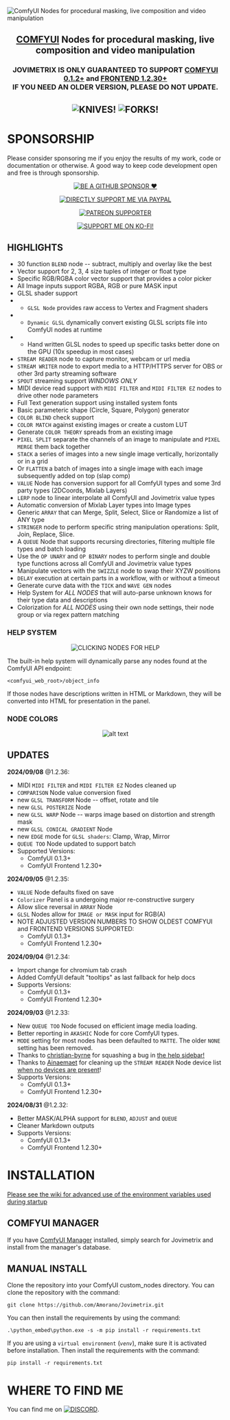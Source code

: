 <picture>
  <source media="(prefers-color-scheme: dark)" srcset="https://github.com/Amorano/Jovimetrix-examples/blob/master/res/logo-jovimetrix.png">
  <source media="(prefers-color-scheme: light)" srcset="https://github.com/Amorano/Jovimetrix-examples/blob/master/res/logo-jovimetrix-light.png">
  <img alt="ComfyUI Nodes for procedural masking, live composition and video manipulation">
</picture>

<h2><div align="center">
<a href="https://github.com/comfyanonymous/ComfyUI">COMFYUI</a> Nodes for procedural masking, live composition and video manipulation
</div></h2>

<h3><div align="center">
JOVIMETRIX IS ONLY GUARANTEED TO SUPPORT <a href="https://github.com/comfyanonymous/ComfyUI">COMFYUI 0.1.2+</a> and <a href="https://github.com/Comfy-Org/ComfyUI_frontend">FRONTEND 1.2.30+</a><br>
IF YOU NEED AN OLDER VERSION, PLEASE DO NOT UPDATE.
</div></h3>

<h2><div align="center">

![KNIVES!](https://badgen.net/github/open-issues/amorano/jovimetrix)
![FORKS!](https://badgen.net/github/forks/amorano/jovimetrix)

</div></h2>

<!---------------------------------------------------------------------------->

# SPONSORSHIP

Please consider sponsoring me if you enjoy the results of my work, code or documentation or otherwise. A good way to keep code development open and free is through sponsorship.

<div align="center">

[![BE A GITHUB SPONSOR ❤️](https://img.shields.io/badge/sponsor-30363D?style=for-the-badge&logo=GitHub-Sponsors&logoColor=#EA4AAA)](https://github.com/sponsors/Amorano)

[![DIRECTLY SUPPORT ME VIA PAYPAL](https://img.shields.io/badge/PayPal-00457C?style=for-the-badge&logo=paypal&logoColor=white)](https://www.paypal.com/paypalme/onarom)

[![PATREON SUPPORTER](https://img.shields.io/badge/Patreon-F96854?style=for-the-badge&logo=patreon&logoColor=white)](https://www.patreon.com/joviex)

[![SUPPORT ME ON KO-FI!](https://ko-fi.com/img/githubbutton_sm.svg)](https://ko-fi.com/alexandermorano)

</div>

## HIGHLIGHTS

* 30 function `BLEND` node -- subtract, multiply and overlay like the best
* Vector support for 2, 3, 4 size tuples of integer or float type
* Specific RGB/RGBA color vector support that provides a color picker
* All Image inputs support RGBA, RGB or pure MASK input
* GLSL shader support
* * `GLSL Node`  provides raw access to Vertex and Fragment shaders
* * `Dynamic GLSL` dynamically convert existing GLSL scripts file into ComfyUI nodes at runtime
* * Hand written GLSL nodes to speed up specific tasks better done on the GPU (10x speedup in most cases)
* `STREAM READER` node to capture monitor, webcam or url media
* `STREAM WRITER` node to export media to a HTTP/HTTPS server for OBS or other 3rd party streaming software
* `SPOUT` streaming support *WINDOWS ONLY*
* MIDI device read support with `MIDI FILTER` and `MIDI FILTER EZ` nodes to drive other node parameters
* Full Text generation support using installed system fonts
* Basic parameteric shape (Circle, Square, Polygon) generator
* `COLOR BLIND` check support
* `COLOR MATCH` against existing images or create a custom LUT
* Generate `COLOR THEORY` spreads from an existing image
* `PIXEL SPLIT` separate the channels of an image to manipulate and `PIXEL MERGE` them back together
* `STACK` a series of images into a new single image vertically, horizontally or in a grid
* Or `FLATTEN` a batch of images into a single image with each image subsequently added on top (slap comp)
* `VALUE` Node has conversion support for all ComfyUI types and some 3rd party types (2DCoords, Mixlab Layers)
* `LERP` node to linear interpolate all ComfyUI and Jovimetrix value types
* Automatic conversion of Mixlab Layer types into Image types
* Generic `ARRAY` that can Merge, Split, Select, Slice or Randomize a list of ANY type
* `STRINGER` node to perform specific string manipulation operations: Split, Join, Replace, Slice.
* A `QUEUE` Node that supports recursing directories, filtering multiple file types and batch loading
* Use the `OP UNARY` and `OP BINARY` nodes to perform single and double type functions across all ComfyUI and Jovimetrix value types
* Manipulate vectors with the `SWIZZLE` node to swap their XYZW positions
* `DELAY` execution at certain parts in a workflow, with or without a timeout
* Generate curve data with the `TICK` and `WAVE GEN` nodes
* Help System for *ALL NODES* that will auto-parse unknown knows for their type data and descriptions
* Colorization for *ALL NODES* using their own node settings, their node group or via regex pattern matching

### HELP SYSTEM

<div align="center">

![CLICKING NODES FOR HELP](res/wiki/help_002.png)
</div>

The built-in help system will dynamically parse any nodes found at the ComfyUI API endpoint:

`<comfyui_web_root>/object_info`

If those nodes have descriptions written in HTML or Markdown, they will be converted into HTML for presentation in the panel.

### NODE COLORS

<div align="center">

![alt text](res/wiki/color_001.png)
</div>

## UPDATES

**2024/09/08** @1.2.36:
* MIDI `MIDI FILTER` and `MIDI FILTER EZ` Nodes cleaned up
* `COMPARISON` Node value conversion fixed
* new `GLSL TRANSFORM` Node -- offset, rotate and tile
* new `GLSL POSTERIZE` Node
* new `GLSL WARP` Node -- warps image based on distortion and strength mask
* new `GLSL CONICAL GRADIENT` Node
* new `EDGE` mode for `GLSL shaders`: Clamp, Wrap, Mirror
* `QUEUE TOO` Node updated to support batch
* Supported Versions:
  * ComfyUI 0.1.3+
  * ComfyUI Frontend 1.2.30+

**2024/09/05** @1.2.35:
* `VALUE` Node defaults fixed on save
* `Colorizer` Panel is a undergoing major re-constructive surgery
* Allow slice reversal in `ARRAY` Node
* `GLSL` Nodes allow for `IMAGE or MASK` input for RGB(A)
* NOTE ADJUSTED VERSION NUMBERS TO SHOW OLDEST COMFYUI and FRONTEND VERSIONS SUPPORTED:
  * ComfyUI 0.1.3+
  * ComfyUI Frontend 1.2.30+

**2024/09/04** @1.2.34:
* Import change for chromium tab crash
* Added ComfyUI default "tooltips" as last fallback for help docs
* Supports Versions:
  * ComfyUI 0.1.3+
  * ComfyUI Frontend 1.2.30+

**2024/09/03** @1.2.33:
* New `QUEUE TOO` Node focused on efficient image media loading.
* Better reporting in `AKASHIC` Node for core ComfyUI types.
* `MODE` setting for most nodes has been defaulted to `MATTE`. The older `NONE` setting has been removed.
* Thanks to [christian-byrne](https://github.com/christian-byrne) for squashing a bug in [the help sidebar!](https://github.com/Amorano/Jovimetrix/pull/55)
* Thanks to [Ainaemaet](https://github.com/Ainaemaet) for cleaning up the `STREAM READER` Node device list [when no devices are present](https://github.com/Amorano/Jovimetrix/pull/53)!
* Supports Versions:
  * ComfyUI 0.1.3+
  * ComfyUI Frontend 1.2.30+

**2024/08/31** @1.2.32:
* Better MASK/ALPHA support for `BLEND`, `ADJUST` and `QUEUE`
* Cleaner Markdown outputs
* Supports Versions:
  * ComfyUI 0.1.3+
  * ComfyUI Frontend 1.2.30+

# INSTALLATION

[Please see the wiki for advanced use of the environment variables used during startup](https://github.com/Amorano/Jovimetrix/wiki/B.-ASICS)

## COMFYUI MANAGER

If you have [ComfyUI Manager](https://github.com/ltdrdata/ComfyUI-Manager) installed, simply search for Jovimetrix and install from the manager's database.

## MANUAL INSTALL
Clone the repository into your ComfyUI custom_nodes directory. You can clone the repository with the command:
```
git clone https://github.com/Amorano/Jovimetrix.git
```
You can then install the requirements by using the command:
```
.\python_embed\python.exe -s -m pip install -r requirements.txt
```
If you are using a <code>virtual environment</code> (<code><i>venv</i></code>), make sure it is activated before installation. Then install the requirements with the command:
```
pip install -r requirements.txt
```
# WHERE TO FIND ME

You can find me on [![DISCORD](https://dcbadge.vercel.app/api/server/62TJaZ3Z5r?style=flat-square)](https://discord.gg/62TJaZ3Z5r).